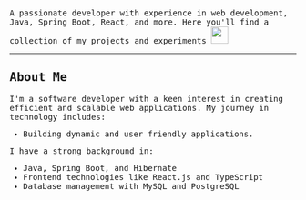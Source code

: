 <samp>
A passionate developer with experience in web development, Java, Spring Boot, React, and more. Here you'll find a collection of my projects and experiments <img width="30px" src="https://media.tenor.com/images/8c62f4bdbf2f2a1d1f702c3550693e79/tenor.gif"> </p> <hr>
 
## About Me
I'm a software developer with a keen interest in creating efficient and scalable web applications. My journey in technology includes:
- Building dynamic and user friendly applications.

I have a strong background in:
- Java, Spring Boot, and Hibernate
- Frontend technologies like React.js and TypeScript
- Database management with MySQL and PostgreSQL

</samp>

